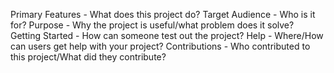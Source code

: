 Primary Features - What does this project do?
Target Audience - Who is it for?
Purpose - Why the project is useful/what problem does it solve?
Getting Started - How can someone test out the project?
Help - Where/How can users get help with your project?
Contributions - Who contributed to this project/What did they contribute?
